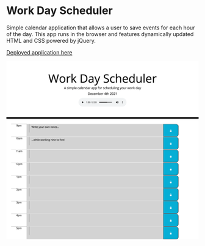 # Work Day Scheduler
Simple calendar application that allows a user to save events for each hour of the day. This app runs in the browser and features dynamically updated HTML and CSS powered by jQuery.

[Deployed application here](https://katiechurchwell.github.io/work-day-scheduler/Develop/index.html)

![Screenshot of Application](Develop/images/screenshot.png)